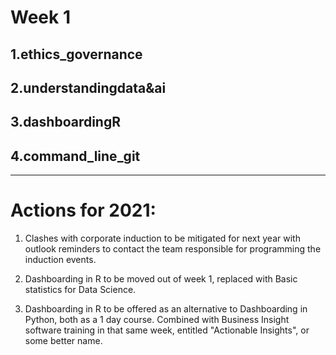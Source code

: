 # Week 1

## 1.ethics_governance

## 2.understandingdata&ai

## 3.dashboardingR

## 4.command_line_git

***

# Actions for 2021:

1. Clashes with corporate induction to be mitigated for next year with outlook reminders to contact the team responsible for programming the induction events.  

2. Dashboarding in R to be moved out of week 1, replaced with Basic statistics for Data Science.  

3. Dashboarding in R to be offered as an alternative to Dashboarding in Python, both as a 1 day course. Combined with Business Insight software training in that same week, entitled "Actionable Insights", or some better name.